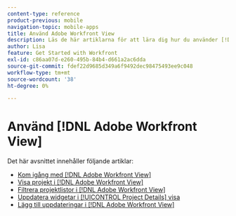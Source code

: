 ```yaml
---
content-type: reference
product-previous: mobile
navigation-topic: mobile-apps
title: Använd Adobe Workfront View
description: Läs de här artiklarna för att lära dig hur du använder [!DNL Adobe Workfront] Visa.
author: Lisa
feature: Get Started with Workfront
exl-id: c86aa07d-e260-495b-84b4-d661a2ac6dda
source-git-commit: fdef22d9685d349a6f9492dec98475493ee9c048
workflow-type: tm+mt
source-wordcount: '38'
ht-degree: 0%

---
```


# Använd [!DNL Adobe Workfront View]

Det här avsnittet innehåller följande artiklar:

* [Kom igång med [!DNL Adobe Workfront View]](../../../workfront-basics/mobile-apps/using-workfront-view/get-started-with-workfront-view.md)
* [Visa projekt i [!DNL Adobe Workfront View]](../../../workfront-basics/mobile-apps/using-workfront-view/display-projects-in-wokrfont-view.md)
* [Filtrera projektlistor i [!DNL Adobe Workfront View]](../../../workfront-basics/mobile-apps/using-workfront-view/filter-project-lists-in-workfront-view.md)
* [Uppdatera widgetar i [!UICONTROL Project Details] visa](../../../workfront-basics/mobile-apps/using-workfront-view/update-widgets-in-workfront-view.md)
* [Lägg till uppdateringar i [!DNL Adobe Workfront View]](../../../workfront-basics/mobile-apps/using-workfront-view/add-updates-in-workfront-view.md)
